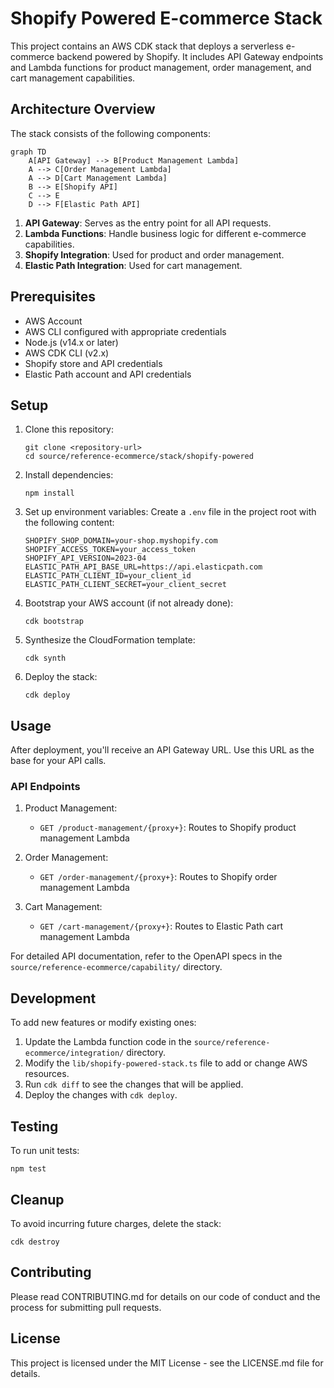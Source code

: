 # Shopify Powered E-commerce Stack

This project contains an AWS CDK stack that deploys a serverless e-commerce backend powered by Shopify. It includes API Gateway endpoints and Lambda functions for product management, order management, and cart management capabilities.

## Architecture Overview

The stack consists of the following components:

```mermaid
graph TD
    A[API Gateway] --> B[Product Management Lambda]
    A --> C[Order Management Lambda]
    A --> D[Cart Management Lambda]
    B --> E[Shopify API]
    C --> E
    D --> F[Elastic Path API]
```

1. **API Gateway**: Serves as the entry point for all API requests.
2. **Lambda Functions**: Handle business logic for different e-commerce capabilities.
3. **Shopify Integration**: Used for product and order management.
4. **Elastic Path Integration**: Used for cart management.

## Prerequisites

- AWS Account
- AWS CLI configured with appropriate credentials
- Node.js (v14.x or later)
- AWS CDK CLI (v2.x)
- Shopify store and API credentials
- Elastic Path account and API credentials

## Setup

1. Clone this repository:
   ```
   git clone <repository-url>
   cd source/reference-ecommerce/stack/shopify-powered
   ```

2. Install dependencies:
   ```
   npm install
   ```

3. Set up environment variables:
   Create a `.env` file in the project root with the following content:
   ```
   SHOPIFY_SHOP_DOMAIN=your-shop.myshopify.com
   SHOPIFY_ACCESS_TOKEN=your_access_token
   SHOPIFY_API_VERSION=2023-04
   ELASTIC_PATH_API_BASE_URL=https://api.elasticpath.com
   ELASTIC_PATH_CLIENT_ID=your_client_id
   ELASTIC_PATH_CLIENT_SECRET=your_client_secret
   ```

4. Bootstrap your AWS account (if not already done):
   ```
   cdk bootstrap
   ```

5. Synthesize the CloudFormation template:
   ```
   cdk synth
   ```

6. Deploy the stack:
   ```
   cdk deploy
   ```

## Usage

After deployment, you'll receive an API Gateway URL. Use this URL as the base for your API calls.

### API Endpoints

1. Product Management:
   - `GET /product-management/{proxy+}`: Routes to Shopify product management Lambda

2. Order Management:
   - `GET /order-management/{proxy+}`: Routes to Shopify order management Lambda

3. Cart Management:
   - `GET /cart-management/{proxy+}`: Routes to Elastic Path cart management Lambda

For detailed API documentation, refer to the OpenAPI specs in the `source/reference-ecommerce/capability/` directory.

## Development

To add new features or modify existing ones:

1. Update the Lambda function code in the `source/reference-ecommerce/integration/` directory.
2. Modify the `lib/shopify-powered-stack.ts` file to add or change AWS resources.
3. Run `cdk diff` to see the changes that will be applied.
4. Deploy the changes with `cdk deploy`.

## Testing

To run unit tests:

```
npm test
```

## Cleanup

To avoid incurring future charges, delete the stack:

```
cdk destroy
```

## Contributing

Please read CONTRIBUTING.md for details on our code of conduct and the process for submitting pull requests.

## License

This project is licensed under the MIT License - see the LICENSE.md file for details.